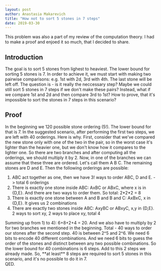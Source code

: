```yaml
---
layout: post
author: Anastasia Makarevich
title: "How not to sort 5 stones in 7 steps"
date: 2019-03-30
---
```

<div>
<p>This problem was also a part of my review of the computation theory. I had to make a proof and enjoed it so much, 
  that I decided to share.</p>

<h2>Introduction</h2>

<p>The goal is to sort 5 stones from lighest to heaviest. The lower bound for sorting 5 stones is 7. In order to achieve it, we must start with making two pairwise comparisons: e.g. 1st with 2d, 3rd with 4th. The last stone will be left off. The question is - is it really the neccessary step? Maybe we could still sort 5 stones in 7 steps if we don't make these pairs? Instead, what if we compare 1st and 2d and then compare 3rd to 1st? How to prove, that it's impossible to sort the stones in 7 steps in this scenario? </p>


<h2>Proof</h2> 

<p>In the beginning we 120 possible stone ordering (5!). The lower bound for that is 7. In the suggested scenario, after performing
the first two steps, we are left with 40 orderings. Here is why. First, consider that we've compared the new stone only with one of the
two in the pair, so in the worst case it's lighter than the heavier one, but we don't know how it compares to the lighter one. So there 
are two branches and after computing all the orderings, we should multiply it by 2. Now, in one of the branches we can assume
that these three are ordered. Let's call them A B C. The remaining stones are D and E. 
Then the following orderings are possible: </p>
<p>
<ol>
  <li> ABC act together as one, then we have 3! ways to order ABC, D and E. -> total 6 orderings </li>
<li> There is exactly one stone inside ABC: AxBC or ABxC, where x is in {D,E}. And there are two ways to order them. So total: 2*2*2 = 8</li>
<li>There is exactly one stone between A and B and B and C: AxBxC, x in {D,E}. It gives us 2 combinations</li>
<li>There are exactly two stones inside ABC: AxyBC or ABxyC, x,y in {D,E}. 2 ways to sort xy, 2 ways to place xy, total 4</li>
</ol>
</p>
<p>Summing up from 1) to 4): 6+8+2+4 = 20. And we also have to multiply by 2 for two branches we mentioned in the beginning. Total - 40 
ways to order our stones after the second step. 40 is between 2^5 and 2^6. We need 6 bits to encode 40 different combinations. And we need 6 bits to guess the order of the stones and distinct between any two possible combinations. So the lower bound for 40 combinations is 6 steps. Add to this 2 steps we already made. So, **at least** 8 steps are required to sort 5 stones in this scenario, and it's no possible to do it in 7. 
  <br />
  QED.
</p>



